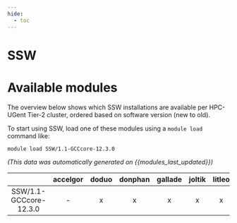 ```yaml
---
hide:
  - toc
---
```


SSW
===

# Available modules


The overview below shows which SSW installations are available per HPC-UGent Tier-2 cluster, ordered based on software version (new to old).

To start using SSW, load one of these modules using a `module load` command like:

```shell
module load SSW/1.1-GCCcore-12.3.0
```

*(This data was automatically generated on {{modules_last_updated}})*  

| |accelgor|doduo|donphan|gallade|joltik|litleo|shinx|
| :---: | :---: | :---: | :---: | :---: | :---: | :---: | :---: |
|SSW/1.1-GCCcore-12.3.0|-|x|x|x|x|x|x|
